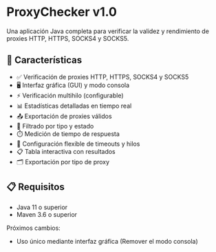 # ProxyChecker v1.0

Una aplicación Java completa para verificar la validez y rendimiento de proxies HTTP, HTTPS, SOCKS4 y SOCKS5.

## 🚀 Características

- ✅ Verificación de proxies HTTP, HTTPS, SOCKS4 y SOCKS5
- 🖥️ Interfaz gráfica (GUI) y modo consola
- ⚡ Verificación multihilo (configurable)
- 📊 Estadísticas detalladas en tiempo real
- 📤 Exportación de proxies válidos
- 🎯 Filtrado por tipo y estado
- ⏱️ Medición de tiempo de respuesta
- 🔧 Configuración flexible de timeouts y hilos
- 📋 Tabla interactiva con resultados
- 🗂️ Exportación por tipo de proxy

## 📋 Requisitos

- Java 11 o superior
- Maven 3.6 o superior

Próximos cambios:
- Uso único mediante interfaz gráfica (Remover el modo consola)
